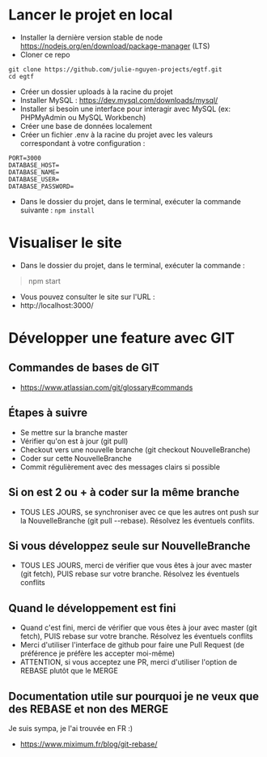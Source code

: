 # Lancer le projet en local 
- Installer la dernière version stable de node https://nodejs.org/en/download/package-manager (LTS)
- Cloner ce repo
```
git clone https://github.com/julie-nguyen-projects/egtf.git
cd egtf 
```
- Créer un dossier uploads à la racine du projet
- Installer MySQL : https://dev.mysql.com/downloads/mysql/
- Installer si besoin une interface pour interagir avec MySQL (ex: PHPMyAdmin ou MySQL Workbench)
- Créer une base de données localement
- Créer un fichier .env à la racine du projet avec les valeurs correspondant à votre configuration :
```
PORT=3000
DATABASE_HOST=
DATABASE_NAME=
DATABASE_USER=
DATABASE_PASSWORD=
```

- Dans le dossier du projet, dans le terminal, exécuter la commande suivante :
`npm install`

# Visualiser le site
- Dans le dossier du projet, dans le terminal, exécuter la commande :
> npm start
- Vous pouvez consulter le site sur l'URL : 
- http://localhost:3000/

# Développer une feature avec GIT
## Commandes de bases de GIT
- https://www.atlassian.com/git/glossary#commands

## Étapes à suivre
- Se mettre sur la branche master
- Vérifier qu'on est à jour (git pull)
- Checkout vers une nouvelle branche (git checkout NouvelleBranche)
- Coder sur cette NouvelleBranche
- Commit régulièrement avec des messages clairs si possible

## Si on est 2 ou + à coder sur la même branche
- TOUS LES JOURS, se synchroniser avec ce que les autres ont push sur la NouvelleBranche (git pull --rebase). Résolvez les éventuels conflits.

## Si vous développez seule sur NouvelleBranche
- TOUS LES JOURS, merci de vérifier que vous êtes à jour avec master (git fetch), PUIS rebase sur votre branche. Résolvez les éventuels conflits

## Quand le développement est fini
- Quand c'est fini, merci de vérifier que vous êtes à jour avec master (git fetch), PUIS rebase sur votre branche. Résolvez les éventuels conflits
- Merci d'utiliser l'interface de github pour faire une Pull Request (de préférence je préfère les accepter moi-même)
- ATTENTION, si vous acceptez une PR, merci d'utiliser l'option de REBASE plutôt que le MERGE

## Documentation utile sur pourquoi je ne veux que des REBASE et non des MERGE
Je suis sympa, je l'ai trouvée en FR :) 
- https://www.miximum.fr/blog/git-rebase/
